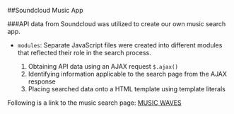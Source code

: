 ##Soundcloud Music App

###API data from Soundcloud was utilized to create our own music search app.

- `modules`: Separate JavaScript files were created into different modules that reflected their role in the search process.

  1. Obtaining API data using an AJAX request `$.ajax()`
  2. Identifying information applicable to the search page from the AJAX response
  3. Placing searched data onto a HTML template using template literals

Following is a link to the music search page:
[MUSIC WAVES](http://tiy-gracelee-music-app.surge.sh/)
